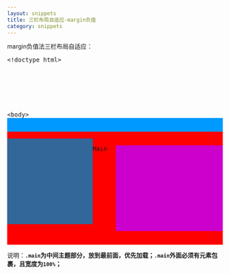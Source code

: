 ```yaml
---
layout: snippets
title: 三栏布局自适应-margin负值
category: snippets
---
```


margin负值法三栏布局自适应：

<pre data-language="html">
&lt;!doctype html>
<html>
<head>
<meta charset="utf-8">
<title>margin负值法</title>
<style>
    .parent{ margin:auto;background:#09F; }

    .left{ width:200px;height:200px;background:#369;margin-left:-100%; }

    .right{ width:250px;height:200px;background:#C0C;margin-left:-250px; }

    .center{ background:#F00;width:100%; }

    .main{ margin:0 250px 0 200px;height:200px; }

    .fl{ float:left; }
</style>
</head>
&lt;body>
<div class="parent">
    <div class="center fl">
        <div class="main">Main</div>
    </div>
    <div class="left fl"></div>
    <div class="right fl"></div>
</div>
&lt;/body>
&lt;/html>
</pre>

说明：**`.main`为中间主题部分，放到最前面，优先加载；`.main`外面必须有元素包裹，且宽度为`100%`；**